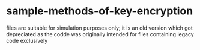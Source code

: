 # sample-methods-of-key-encryption

files are suitable for simulation purposes only; it is an old version which got depreciated as the codde was originally intended for files containing legacy code exclusively
